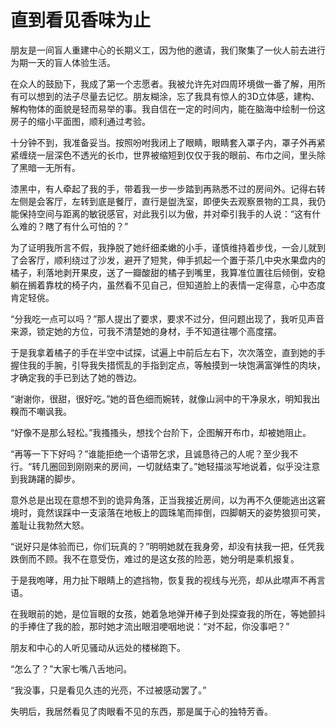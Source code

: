 # 直到看见香味为止

朋友是一间盲人重建中心的长期义工，因为他的邀请，我们聚集了一伙人前去进行为期一天的盲人体验生活。 

在众人的鼓励下，我成了第一个志愿者。我被允许先对四周环境做一番了解，用所有可以想到的法子尽量去记忆。朋友糊涂，忘了我具有惊人的3D立体感，建构、解构物体的面貌是轻而易举的事。我自信在一定的时间内，能在脑海中绘制一份这房子的缩小平面图，顺利通过考验。 

十分钟不到，我准备妥当。按照吩咐我闭上了眼睛，眼睛套入罩子内，罩子外再紧紧缠绕一层深色不透光的长巾，世界被缩短到仅仅于我的眼前、布巾之间，里头除了黑暗一无所有。 

漆黑中，有人牵起了我的手，带着我一步一步踏到再熟悉不过的房间外。记得右转左侧是会客厅，左转到底是餐厅，直行是盥洗室，即便失去观察景物的工具，我仍能保持空间与距离的敏锐感官，对此我引以为傲，并对牵引我手的人说：“这有什么难的？瞎了有什么可怕的？” 

为了证明我所言不假，我挣脱了她纤细柔嫩的小手，谨慎维持着步伐，一会儿就到了会客厅，顺利绕过了沙发，避开了短凳，伸手抓起一个置于茶几中央水果盘内的橘子，利落地剥开果皮，送了一瓣酸甜的橘子到嘴里，我算准位置往后倾倒，安稳躺在搁着靠枕的椅子内，虽然看不见自己，但知道脸上的表情一定得意，心中态度肯定轻佻。 

“分我吃一点可以吗？”那人提出了要求，要求不过分，但问题出现了，我听见声音来源，锁定她的方位，可我不清楚她的身材，手不知道往哪个高度摆。 

于是我拿着橘子的手在半空中试探，试遍上中前后左右下，次次落空，直到她的手握住我的手腕，引导我失措慌乱的手指到定点，等触摸到一块饱满富弹性的肉块，才确定我的手已到达了她的唇边。 

“谢谢你，很甜，很好吃。”她的音色细而婉转，就像山涧中的干净泉水，明知我出糗而不嘲讽我。 

“好像不是那么轻松。”我搔搔头，想找个台阶下，企图解开布巾，却被她阻止。 

“再等一下下好吗？”谁能拒绝一个语带乞求，且诚恳待己的人呢？至少我不行。“转几圈回到刚刚来的房间，一切就结束了。”她轻描淡写地说着，似乎没注意到我踌躇的脚步。 

意外总是出现在意想不到的诡异角落，正当我接近房间，以为再不久便能逃出这窘境时，竟然误踩中一支滚落在地板上的圆珠笔而摔倒，四脚朝天的姿势狼狈可笑，羞耻让我勃然大怒。 

“说好只是体验而已，你们玩真的？”明明她就在我身旁，却没有扶我一把，任凭我跌倒而不顾。我不在意受伤，难过的是这女孩的险恶，她分明是乘机报复。 

于是我咆哮，用力扯下眼睛上的遮挡物，恢复我的视线与光亮，却从此噤声不再言语。 

在我眼前的她，是位盲眼的女孩，她着急地弹开棒子到处探查我的所在，等她颤抖的手捧住了我的脸，那时她才流出眼泪哽咽地说：“对不起，你没事吧？” 

朋友和中心的人听见骚动从远处的楼梯跑下。 

“怎么了？”大家七嘴八舌地问。 

“我没事，只是看见久违的光亮，不过被感动罢了。” 

失明后，我居然看见了肉眼看不见的东西，那是属于心的独特芳香。